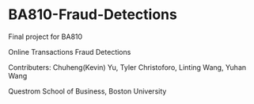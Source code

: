 # BA810-Fraud-Detections
Final project for BA810

Online Transactions Fraud Detections

Contributers:
Chuheng(Kevin) Yu, Tyler Christoforo, Linting Wang, Yuhan Wang

Questrom School of Business, Boston University
